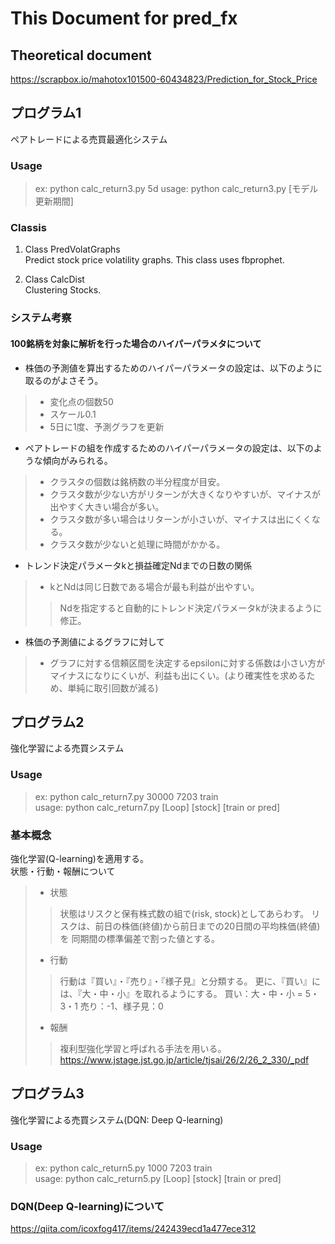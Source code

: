 # This Document for pred_fx

## Theoretical document
https://scrapbox.io/mahotox101500-60434823/Prediction_for_Stock_Price

## プログラム1
ペアトレードによる売買最適化システム

### Usage
> ex: python calc_return3.py 5d
> usage: python calc_return3.py [モデル更新期間]

### Classis

1. Class PredVolatGraphs  
  Predict stock price volatility graphs.
  This class uses fbprophet.

2. Class CalcDist  
  Clustering Stocks.

### システム考察

#### 100銘柄を対象に解析を行った場合のハイパーパラメタについて
- 株価の予測値を算出するためのハイパーパラメータの設定は、以下のように取るのがよさそう。
>- 変化点の個数50  
>- スケール0.1  
>- 5日に1度、予測グラフを更新

- ペアトレードの組を作成するためのハイパーパラメータの設定は、以下のような傾向がみられる。
>- クラスタの個数は銘柄数の半分程度が目安。
>- クラスタ数が少ない方がリターンが大きくなりやすいが、マイナスが出やすく大きい場合が多い。
>- クラスタ数が多い場合はリターンが小さいが、マイナスは出にくくなる。
>- クラスタ数が少ないと処理に時間がかかる。

- トレンド決定パラメータkと損益確定Ndまでの日数の関係
>- kとNdは同じ日数である場合が最も利益が出やすい。
>> Ndを指定すると自動的にトレンド決定パラメータkが決まるように修正。

- 株価の予測値によるグラフに対して
>- グラフに対する信頼区間を決定するepsilonに対する係数は小さい方がマイナスになりにくいが、利益も出にくい。(より確実性を求めるため、単純に取引回数が減る)

## プログラム2
強化学習による売買システム

### Usage
> ex: python calc_return7.py 30000 7203 train  
> usage: python calc_return7.py [Loop] [stock] [train or pred]

### 基本概念
強化学習(Q-learning)を適用する。  
状態・行動・報酬について
> * 状態
>> 状態はリスクと保有株式数の組で(risk, stock)としてあらわす。
>> リスクは、前日の株価(終値)から前日までの20日間の平均株価(終値)を
>> 同期間の標準偏差で割った値とする。
> * 行動
>> 行動は『買い』・『売り』・『様子見』と分類する。
>> 更に、『買い』には、『大・中・小』を取れるようにする。
>> 買い：大・中・小 = 5・3・1
>> 売り：-1、様子見：0
> * 報酬
>> 複利型強化学習と呼ばれる手法を用いる。  
>> https://www.jstage.jst.go.jp/article/tjsai/26/2/26_2_330/_pdf

## プログラム3
強化学習による売買システム(DQN: Deep Q-learning)

### Usage
> ex: python calc_return5.py 1000 7203 train  
> usage: python calc_return5.py [Loop] [stock] [train or pred]

### DQN(Deep Q-learning)について

https://qiita.com/icoxfog417/items/242439ecd1a477ece312

